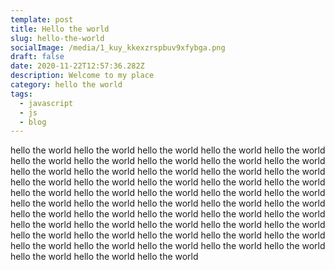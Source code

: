 ```yaml
---
template: post
title: Hello the world
slug: hello-the-world
socialImage: /media/1_kuy_kkexzrspbuv9xfybga.png
draft: false
date: 2020-11-22T12:57:36.282Z
description: Welcome to my place
category: hello the world
tags:
  - javascript
  - js
  - blog
---
```

hello the world hello the world hello the world hello the world hello the world hello the world hello the world hello the world hello the world hello the world hello the world hello the world hello the world hello the world hello the world hello the world hello the world hello the world hello the world hello the world hello the world hello the world hello the world hello the world hello the world hello the world hello the world hello the world hello the world hello the world hello the world hello the world hello the world hello the world hello the world hello the world hello the world hello the world hello the world hello the world hello the world hello the world hello the world hello the world hello the world hello the world hello the world hello the world hello the world hello the world hello the world hello the world hello the world